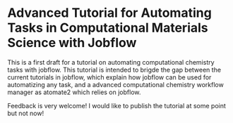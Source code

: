 # Advanced Tutorial for Automating Tasks in Computational Materials Science with Jobflow

This is a first draft for a tutorial on automating computational chemistry tasks with jobflow. This tutorial is intended to brigde the gap between the current tutorials in jobflow, which explain how jobflow can be used for automatizing any task, and a advanced computational chemistry workflow manager as atomate2 which relies on jobflow.

Feedback is very welcome! I would like to publish the tutorial at some point but not now!

